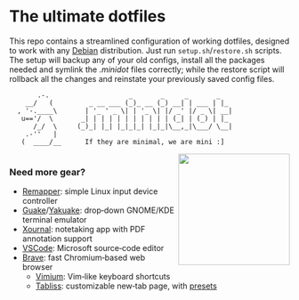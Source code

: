 # The ultimate dotfiles

This repo contains a streamlined configuration of working dotfiles, designed to work with any [Debian](https://www.debian.org) distribution. Just run `setup.sh`/`restore.sh` scripts. The setup will backup any of your old configs, install all the packages needed and symlink the *.minidot* files correctly; while the restore script will rollback all the changes and reinstate your previously saved config files.

```
       .-.                    _       _     _       _
    __/   (         _ __ ___ (_)_ __ (_) __| | ___ | |_
  , '-.____\       | '_ ' _ \| | '_ \| |/ _' |/ _ \| __|
   u=='/  \       _| | | | | | | | | | | (_| | (_) | |_
      /_/  \     (_)_| |_| |_|_|_| |_|_|\__,_|\___/ \__|
    .-''   |
   (  ____/__      If they are minimal, we are mini :]
```




<div align="right" style="display: inline-block; width: 200px;"></div>
<img align="right" height="200" src="https://www.debian.org/logos/officiallogo-nd.svg">

### Need more gear?

- [Remapper](https://github.com/sezanzeb/input-remapper): simple Linux input device controller
- [Guake](https://github.com/Guake/guake)/[Yakuake](https://github.com/KDE/yakuake): drop&#x2011;down GNOME/KDE terminal emulator
- [Xournal](https://xournalpp.github.io/): notetaking app with PDF annotation support
- [VSCode](https://code.visualstudio.com/): Microsoft source&#x2011;code editor
- [Brave](https://brave.com/): fast Chromium&#x2011;based web browser
    + [Vimium](https://chrome.google.com/webstore/detail/vimium/dbepggeogbaibhgnhhndojpepiihcmeb): Vim&#x2011;like keyboard shortcuts
    + [Tabliss](https://chrome.google.com/webstore/detail/tabliss-a-beautiful-new-t/hipekcciheckooncpjeljhnekcoolahp): customizable new&#x2011;tab page, with [presets](https://raw.githubusercontent.com/matteogiorgi/.minidot/master/tabliss.json)
